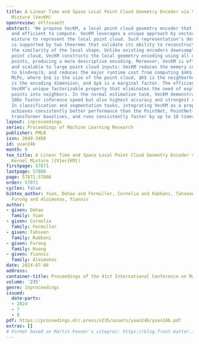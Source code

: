 ```yaml
---
title: A Linear Time and Space Local Point Cloud Geometry Encoder via Vectorized Kernel
  Mixture (VecKM)
openreview: oYltxxam2t
abstract: 'We propose VecKM, a local point cloud geometry encoder that is descriptive
  and efficient to compute. VecKM leverages a unique approach by vectorizing a kernel
  mixture to represent the local point cloud. Such representation’s descriptiveness
  is supported by two theorems that validate its ability to reconstruct and preserve
  the similarity of the local shape. Unlike existing encoders downsampling the local
  point cloud, VecKM constructs the local geometry encoding using all neighboring
  points, producing a more descriptive encoding. Moreover, VecKM is efficient to compute
  and scalable to large point cloud inputs: VecKM reduces the memory cost from $(n^2+nKd)$
  to $(nd+np)$; and reduces the major runtime cost from computing $nK$ MLPs to $n$
  MLPs, where $n$ is the size of the point cloud, $K$ is the neighborhood size, $d$
  is the encoding dimension, and $p$ is a marginal factor. The efficiency is due to
  VecKM’s unique factorizable property that eliminates the need of explicitly grouping
  points into neighbors. In the normal estimation task, VecKM demonstrates not only
  100x faster inference speed but also highest accuracy and strongest robustness.
  In classification and segmentation tasks, integrating VecKM as a preprocessing module
  achieves consistently better performance than the PointNet, PointNet++, and point
  transformer baselines, and runs consistently faster by up to 10 times.'
layout: inproceedings
series: Proceedings of Machine Learning Research
publisher: PMLR
issn: 2640-3498
id: yuan24b
month: 0
tex_title: A Linear Time and Space Local Point Cloud Geometry Encoder via Vectorized
  Kernel Mixture ({V}ec{KM})
firstpage: 57871
lastpage: 57886
page: 57871-57886
order: 57871
cycles: false
bibtex_author: Yuan, Dehao and Fermuller, Cornelia and Rabbani, Tahseen and Huang,
  Furong and Aloimonos, Yiannis
author:
- given: Dehao
  family: Yuan
- given: Cornelia
  family: Fermuller
- given: Tahseen
  family: Rabbani
- given: Furong
  family: Huang
- given: Yiannis
  family: Aloimonos
date: 2024-07-08
address:
container-title: Proceedings of the 41st International Conference on Machine Learning
volume: '235'
genre: inproceedings
issued:
  date-parts:
  - 2024
  - 7
  - 8
pdf: https://proceedings.mlr.press/v235/assets/yuan24b/yuan24b.pdf
extras: []
# Format based on Martin Fenner's citeproc: https://blog.front-matter.io/posts/citeproc-yaml-for-bibliographies/
---
```


